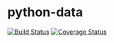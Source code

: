 # python-data
[![Build Status](https://www.travis-ci.com/nanfuka/python-data.svg?branch=master)](https://www.travis-ci.com/nanfuka/python-data)
[![Coverage Status](https://coveralls.io/repos/github/nanfuka/python-data/badge.svg?branch=master)](https://coveralls.io/github/nanfuka/python-data?branch=master)